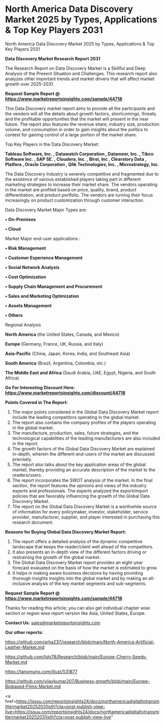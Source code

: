 # North America Data Discovery Market 2025 by Types, Applications & Top Key Players 2031
North America Data Discovery Market 2025 by Types, Applications & Top Key Players 2031

<strong>Data Discovery Market Research Report 2031</strong>

The Research Report on Data Discovery Market is a Skillful and Deep Analysis of the Present Situation and Challenges. This research report also analyzes other important trends and market drivers that will affect market growth over 2025-2031.

<strong>Request Sample Report @ <a href=https://www.marketreportsinsights.com/sample/44718>https://www.marketreportsinsights.com/sample/44718</a></strong>

This Data Discovery market report aims to provide all the participants and the vendors will all the details about growth factors, shortcomings, threats, and the profitable opportunities that the market will present in the near future. The report also features the revenue share, industry size, production volume, and consumption in order to gain insights about the politics to contest for gaining control of a large portion of the market share.

Top Key Players in the Data Discovery Market:

<strong>Tableau Software, Inc. , Datawatch Corporation , Datameer, Inc. , Tibco Software Inc. , SAP SE. , Cloudera, Inc. , Birst, Inc , Clearstory Data , Platfora , Oracle Corporation , Qlik Technologies, Inc. , Microstrategy, Inc. </strong>

The Data Discovery Industry is severely competitive and fragmented due to the existence of various established players taking part in different marketing strategies to increase their market share. The vendors operating in the market are profiled based on price, quality, brand, product differentiation, and product portfolio. The vendors are turning their focus increasingly on product customization through customer interaction.

Data Discovery Market Major Types are:

<strong>•  On-Premises 

•  Cloud</strong>

Market Major end-user applications :

<strong>•  Risk Management 

•  Customer Experience Management 

•  Social Network Analysis 

•  Cost Optimization 

•  Supply Chain Management and Procurement 

•  Sales and Marketing Optimization 

•  Assets Management 

•  Others</strong>

Regional Analysis

</u><strong><b>North America</b></strong> (the United States, Canada, and Mexico)

<strong><b>Europe </b></strong>(Germany, France, UK, Russia, and Italy)

<strong><b>Asia-Pacific</b></strong> (China, Japan, Korea, India, and Southeast Asia)

<strong><b>South America</b></strong> (Brazil, Argentina, Colombia, etc.)

<strong><b>The Middle East and Africa</b></strong> (Saudi Arabia, UAE, Egypt, Nigeria, and South Africa)

<strong>Go For Interesting Discount Here: <a href=https://www.marketreportsinsights.com/discount/44718>https://www.marketreportsinsights.com/discount/44718</a></strong>

<strong>Points Covered in The Report:</strong>
<ol>
  <li>The major points considered in the Global Data Discovery Market report include the leading competitors operating in the global market.</li>
  <li>The report also contains the company profiles of the players operating in the global market.</li>
  <li>The manufacture, production, sales, future strategies, and the technological capabilities of the leading manufacturers are also included in the report.</li>
  <li>The growth factors of the Global Data Discovery Market are explained in-depth, wherein the different end-users of the market are discussed precisely.</li>
  <li>The report also talks about the key application areas of the global market, thereby providing an accurate description of the market to the readers/users.</li>
  <li>The report incorporates the SWOT analysis of the market. In the final section, the report features the opinions and views of the industry experts and professionals. The experts analyzed the export/import policies that are favorably influencing the growth of the Global Data Discovery Market.</li>
  <li>The report on the Global Data Discovery Market is a worthwhile source of information for every policymaker, investor, stakeholder, service provider, manufacturer, supplier, and player interested in purchasing this research document.</li>
</ol>
<strong>Reasons for Buying Global Data Discovery Market Report:</strong>

<ol>
  <li>The report offers a detailed analysis of the dynamic competitive landscape that keeps the reader/client well ahead of the competitors.</li>
  <li>It also presents an in-depth view of the different factors driving or restraining the growth of the global market.</li>
  <li>The Global Data Discovery Market report provides an eight-year forecast evaluated on the basis of how the market is estimated to grow.</li>
  <li>It helps in making aware business decisions by having providing thorough insights insights into the global market and by making an all-inclusive analysis of the key market segments and sub-segments.</li>
</ol>
<strong>Request Sample Report @ <a href=https://www.marketreportsinsights.com/sample/44718>https://www.marketreportsinsights.com/sample/44718</a></strong>


Thanks for reading this article; you can also get individual chapter wise section or region wise report version like Asia, United States, Europe.

<strong>Contact Us:</strong>
sales@marketreportsinsights.com

<strong>Our other reports:</strong>

<a href=https://github.com/arha237/research/blob/main/North-America-Artificial-Leather-Market.md>https://github.com/arha237/research/blob/main/North-America-Artificial-Leather-Market.md</a>

<a href=https://github.com/Ishi78/Research/blob/main/Europe-Cherry-Seeds-Market.md>https://github.com/Ishi78/Research/blob/main/Europe-Cherry-Seeds-Market.md</a>

<a href=https://tanomuno.com/illust/531877>https://tanomuno.com/illust/531877</a>

<a href=https://github.com/vijaykumar207/Business-growth/blob/main/Europe-Biobased-Films-Market.md>https://github.com/vijaykumar207/Business-growth/blob/main/Europe-Biobased-Films-Market.md</a>

<a href=https://issuu.com/reportsinsights24/docs/northamericadigitaltvtransmittermarket20252031isth?cta=post-publish-view-live>https://issuu.com/reportsinsights24/docs/northamericadigitaltvtransmittermarket20252031isth?cta=post-publish-view-live</a>"
